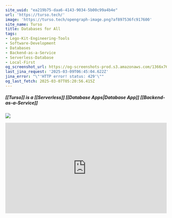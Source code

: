 ```yaml
---
site_uuid: "ea219b75-daa6-4143-9034-5b00c99a4b4e"
url: 'https://turso.tech/'
image: 'https://turso.tech/opengraph-image.png?af897536fc917600'
site_name: Turso
title: Databases for All
tags:
- Lego-Kit-Engineering-Tools
- Software-Development
- Databases
- Backend-as-a-Service
- Serverless-Database
- Local-First
og_screenshot_url: https://og-screenshots-prod.s3.amazonaws.com/1366x768/80/false/d48dbbab47681ebec435ad33547817be4c4108a92d55cdffc085d09ab87ac8a1.jpeg
last_jina_request: '2025-03-09T06:45:04.622Z'
jina_error: "\"'HTTP error! status: 429'\""
og_last_fetch: 2025-03-07T05:20:56.415Z
---
```


##### [[Turso]] is a [[Serverless]] [[Database Apps|Database App]] [[Backend-as-a-Service]]
![](https://i.imgur.com/mHurviW.png)

<iframe style="aspect-ratio:16/9;width:100%;height:auto" src="https://www.youtube.com/embed/zAOcN0ZENLU?si=vg17HAApz5fC&amp;controls=0" title="YouTube video player" frameborder="0" allow="accelerometer; autoplay; clipboard-write; encrypted-media; gyroscope; picture-in-picture; web-share" referrerpolicy="strict-origin-when-cross-origin" allowfullscreen></iframe>
